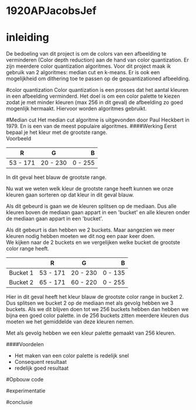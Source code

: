 # 1920APJacobsJef
# inleiding
De bedoeling van dit project is om de colors van een afbeelding te verminderen (Color depth reduction) aan de hand van color quantization.
Er zijn meerdere color quantization algoritmes. Voor dit project maak ik gebruik van 2 algoritmes: median cut en k-means.
Er is ook een mogelijkheid om dithering toe te passen op de gequantizationed afbeelding.
 
#color quantization
Color quantization is een prosses dat het aantal kleuren in een afbeelding verminderd.
Het doel is om een color palette te kiezen zodat je met minder kleuren (max 256 in dit geval) de afbeelding zo goed mogenlijk hermaakt.
Hiervoor worden algoritmes gebruikt. 

#Median cut
Het median cut algoritme is uitgevonden door Paul Heckbert in 1979. 
En is een van de meest populaire algoritmes.
####Werking
Eerst bepaal je het kleur met de grootste range. <br>
Voorbeeld

| R         |    G     |    B    |
|-----------|----------|--------:|
| 53 - 171  | 20 - 230 | 0 - 255 |

In dit geval heet blauw de grootste range. <br> 

Nu wat we weten welk kleur de grootste range heeft kunnen we onze kleuren gaan sorteren op dat kleur in dit geval blauw. <br>

Als dit gebeurd is gaan we de kleuren splitsen op de mediaan. 
Dus alle kleuren boven de mediaan gaan appart in een 'bucket' en alle kleuren onder de mediaan gaan appart in een 'bucket'. 

Als dit gebeurt is dan hebben we 2 buckets. Maar aangezien we meer kleuren nodig hebben moeten we dit nog een paar keer doen.<br>
We kijken naar de 2 buckets en we vergelijken welke bucket de grootste color range heeft.

|           | R         |    G     |    B    |
|-----------|-----------|----------|--------:|
|Bucket 1    | 53 - 171  | 20 - 230 | 0 - 135 |
|Bucket 2    | 65 - 171  | 60 - 220 | 0 - 255 |

Hier in dit geval heeft het kleur blauw de grootste color range in bucket 2. <br>
Dus splitsen we bucket 2 op de mediaan met als gevolg hebben we 3 buckets. Als we dit blijven doen tot we 256 buckets hebben dan hebben we bijna een goed color palette.
in de 256 buckets zitten meerdere kleuren dus moeten we het gemiddelde van deze kleuren nemen. 

Met als gevolg hebben we een kleur palette gemaakt van 256 kleuren. 

####Voordelen
+ Het maken van een color palette is redelijk snel
+ Consequent resultaat
+ redelijk goed resultaat

#Opbouw code

#experimentatie

#conclusie

